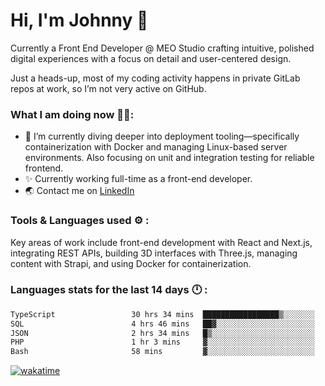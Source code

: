# Hi, I'm Johnny 👋

Currently a Front End Developer @ MEO Studio crafting intuitive, polished digital experiences with a focus on detail and user-centered design.

Just a heads-up, most of my coding activity happens in private GitLab repos at work, so I’m not very active on GitHub.

### What I am doing now 🧑‍💻:

- 🔭 I’m currently diving deeper into deployment tooling—specifically containerization with Docker and managing Linux-based server environments. Also focusing on unit and integration testing for reliable frontend.
- ✨ Currently working full-time as a front-end developer.
- 🌏 Contact me on [LinkedIn](https://www.linkedin.com/in/johchai/)

### Tools & Languages used ⚙️ :

Key areas of work include front-end development with React and Next.js, integrating REST APIs, building 3D interfaces with Three.js, managing content with Strapi, and using Docker for containerization.

### Languages stats for the last 14 days 🕛 :

<!--START_SECTION:waka-->

```txt
TypeScript                 30 hrs 34 mins  █████████████████▒░░░░░░░   69.20 %
SQL                        4 hrs 46 mins   ██▓░░░░░░░░░░░░░░░░░░░░░░   10.82 %
JSON                       2 hrs 34 mins   █▒░░░░░░░░░░░░░░░░░░░░░░░   05.83 %
PHP                        1 hr 3 mins     ▓░░░░░░░░░░░░░░░░░░░░░░░░   02.40 %
Bash                       58 mins         ▓░░░░░░░░░░░░░░░░░░░░░░░░   02.21 %
```

<!--END_SECTION:waka-->

[![wakatime](https://wakatime.com/badge/user/0cd14e89-b357-451d-b5c1-4a79286fb5a6.svg)](https://wakatime.com/@0cd14e89-b357-451d-b5c1-4a79286fb5a6)
